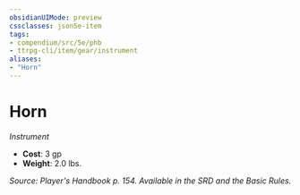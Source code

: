 ```yaml
---
obsidianUIMode: preview
cssclasses: json5e-item
tags:
- compendium/src/5e/phb
- ttrpg-cli/item/gear/instrument
aliases: 
- "Horn"
---
```

# Horn
*Instrument*  

- **Cost**: 3 gp
- **Weight**: 2.0 lbs.

*Source: Player's Handbook p. 154. Available in the SRD and the Basic Rules.*